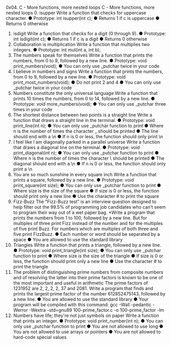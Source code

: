 0x04. C - More functions, more nested loops
C - More functions, more nested loops
0. isupper
Write a function that checks for uppercase character.
●	Prototype: int isupper(int c);
●	Returns 1 if c is uppercase
●	Returns 0 otherwise
1. isdigit
Write a function that checks for a digit (0 through 9).
●	Prototype: int isdigit(int c);
●	Returns 1 if c is a digit
●	Returns 0 otherwise
2. Collaboration is multiplication
Write a function that multiplies two integers.
●	Prototype: int mul(int a, int b);
3. The numbers speak for themselves
Write a function that prints the numbers, from 0 to 9, followed by a new line.
●	Prototype: void print_numbers(void);
●	You can only use _putchar twice in your code
4. I believe in numbers and signs
Write a function that prints the numbers, from 0 to 9, followed by a new line.
●	Prototype: void print_most_numbers(void);
●	Do not print 2 and 4
●	You can only use _putchar twice in your code
5. Numbers constitute the only universal language
Write a function that prints 10 times the numbers, from 0 to 14, followed by a new line.
●	Prototype: void more_numbers(void);
●	You can only use _putchar three times in your code
6. The shortest distance between two points is a straight line
Write a function that draws a straight line in the terminal.
●	Prototype: void print_line(int n);
●	You can only use _putchar function to print
●	Where n is the number of times the character _ should be printed
●	The line should end with a \n
●	If n is 0 or less, the function should only print \n
7. I feel like I am diagonally parked in a parallel universe
Write a function that draws a diagonal line on the terminal.
●	Prototype: void print_diagonal(int n);
●	You can only use _putchar function to print
●	Where n is the number of times the character \ should be printed
●	The diagonal should end with a \n
●	If n is 0 or less, the function should only print a \n
8. You are so much sunshine in every square inch
Write a function that prints a square, followed by a new line.
●	Prototype: void print_square(int size);
●	You can only use _putchar function to print
●	Where size is the size of the square
●	If size is 0 or less, the function should print only a new line
●	Use the character # to print the square
9. Fizz-Buzz
The “Fizz-Buzz test” is an interview question designed to help filter out the 99.5% of programming job candidates who can’t seem to program their way out of a wet paper bag.
*Write a program that prints the numbers from 1 to 100, followed by a new line. But for multiples of three print Fizz instead of the number and for the multiples of five print Buzz. For numbers which are multiples of both three and five print FizzBuzz.
●	Each number or word should be separated by a space
●	You are allowed to use the standard library
10. Triangles
Write a function that prints a triangle, followed by a new line.
●	Prototype: void print_triangle(int size);
●	You can only use _putchar function to print
●	Where size is the size of the triangle
●	If size is 0 or less, the function should print only a new line
●	Use the character # to print the triangle
11. The problem of distinguishing prime numbers from composite numbers and of resolving the latter into their prime factors is known to be one of the most important and useful in arithmetic
The prime factors of 1231952 are 2, 2, 2, 2, 37 and 2081.
Write a program that finds and prints the largest prime factor of the number 612852475143, followed by a new line.
●	You are allowed to use the standard library
●	Your program will be compiled with this command: gcc -Wall -pedantic -Werror -Wextra -std=gnu89 100-prime_factor.c -o 100-prime_factor -lm
12. Numbers have life; they're not just symbols on paper
Write a function that prints an integer.
●	Prototype: void print_number(int n);
●	You can only use _putchar function to print
●	You are not allowed to use long
●	You are not allowed to use arrays or pointers
●	You are not allowed to hard-code special values


